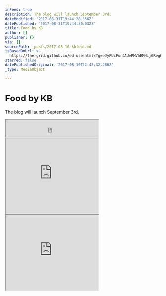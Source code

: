 ```yaml
---
inFeed: true
description: The blog will launch September 3rd.
dateModified: '2017-08-31T19:44:28.856Z'
datePublished: '2017-08-31T19:44:30.032Z'
title: Food by KB
author: []
publisher: {}
via: {}
sourcePath: _posts/2017-08-10-kbfood.md
isBasedOnUrl: >-
  https://the-grid.github.io/ed-userhtml/?g=eJyFUcFunDAUvPMVhEMNijGRegO8kaJEObTJod1DpdUeXPwAr4yN7LeLUJJ_r1nSKj0kuVjzNKPnmXn1RZ7H99Z2GuKt6OIHYUQHLs7zTVT7xqkRN2l7NA0qa9KJSuqppip7mnZ6z5fn-Xm3rxbAxqPv0yfS4cA8CoekjAxM8a1ASDPWAW7VEBCFExgsz7qDJy9ZdRIubrlcJHcahsD6mzm4eRRB77Pd1Z5Gh8A3DsKuV0kgqNRcX3AiBYrvYgZHrskXzcmlLgmpDkz42TQc3RHC4F3DI9Ijjr4simmaWHeOjaIb1tCssUOxurpWMqxRl1JXLRuFC_89WglMGQ8Ob6C1DtIDbbMqesnSSRlpQze2OS7OKFmLI_SNM0rutw_5t6-_brc_fpKsqovXdqN6OcGdke-e4Z0TpcauK7JV9nfc1Kp1obl4SZx8Gth41uOgl8RvHCZRD6rrkSdXSTwpif0ZeZw18EQqP2oxl8YaqE7Kq99KK5zLXkkJJtnUxWohgH-uPsz5f5Y_dRrd5A
starred: false
datePublishedOriginal: '2017-08-10T22:43:32.486Z'
_type: MediaObject

---
```

# Food by KB

The blog will launch September 3rd.

<iframe src="https://the-grid.github.io/ed-userhtml/?g=eJxNjsGKwzAMRH9FsBSdYtOG7aE0hV76G8WxHVvUsYPl0Pbv69Sw7EnSzBs0ZwU-22lAX8pyklKHtBoxWWvCW-g0yx9eR9aZlkIp7g63zapjw3f9tW6blpIRj8TR5nHNXCzFLVudzCxec0CAorKzZcAxqPjAy5lmB2QGbK9uKYT0ROCs_6pw_79H5eX0pVg2uWtnl60uKrpguymo0o3k7oeXWKJDUKF-bBisDBShRRGeZIofcN_vEbwl5yv4e6y9pLp8ADiUX2A" height="56" style=""></iframe>

<iframe src="https://the-grid.github.io/ed-userhtml/?g=eJxNzkFqwzAQBdCrDNrXkxSyKbYLppRCNiE5gJEVyRksWUIzwsntq2bRdjXMh_95rYZbtq5TN5H0huhivDZL5NXmqWQWS2tjYsDM3NyDVyA6z1Y6NU5er0v9Sbzt1GftwfCA4wCIcL5c-pbCDJzN7_S2bU2KiQ09F5nEMv4LHPkasDx-TrBXKmHc30dMZfJk0BSWGF4kFmF83e0PuDs8WTO5d5K4dEM6baePr4rSvgorAlzM8EdTfYu6_wadoFOS" height="244" style=""></iframe>

<iframe src="https://the-grid.github.io/ed-userhtml/?g=eJxFjDEKwCAMAPe-IvgAs4v1L2LVKmqCsUN_30KHbscdHICVMAsvkBl2da7FYhA9F9GZKLeoA3Wsgtz8SjS7rqLAyz0CHDHF6Sx-B7cB2Gy4XUIjvvrntzybcyQb" height="244" style=""></iframe>